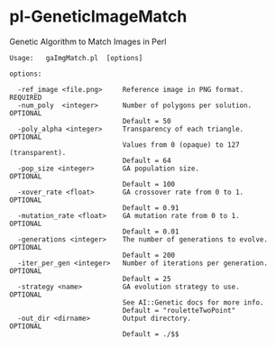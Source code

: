 pl-GeneticImageMatch
====================

Genetic Algorithm to Match Images in Perl

    Usage:   gaImgMatch.pl  [options]

    options:

      -ref_image <file.png>     Reference image in PNG format.        REQUIRED
      -num_poly  <integer>      Number of polygons per solution.      OPTIONAL
                                Default = 50
      -poly_alpha <integer>     Transparency of each triangle.        OPTIONAL
                                Values from 0 (opaque) to 127 (transparent).
                                Default = 64
      -pop_size <integer>       GA population size.                   OPTIONAL
                                Default = 100
      -xover_rate <float>       GA crossover rate from 0 to 1.        OPTIONAL
                                Default = 0.91
      -mutation_rate <float>    GA mutation rate from 0 to 1.         OPTIONAL
                                Default = 0.01
      -generations <integer>    The number of generations to evolve.  OPTIONAL
                                Default = 200
      -iter_per_gen <integer>   Number of iterations per generation.  OPTIONAL
                                Default = 25
      -strategy <name>          GA evolution strategy to use.         OPTIONAL
                                See AI::Genetic docs for more info.
                                Default = "rouletteTwoPoint"
      -out_dir <dirname>        Output directory.                     OPTIONAL
                                Default = ./$$
